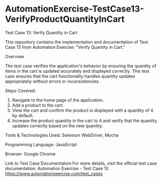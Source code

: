 # AutomationExercise-TestCase13-VerifyProductQuantityInCart
Test Case 13: Verify Quantity in Cart

This repository contains the implementation and documentation of Test Case 13 from Automation Exercise: "Verify Quantity in Cart."

Overview

The test case verifies the application's behavior by ensuring the quantity of items in the cart is updated accurately and displayed correctly. This test case ensures that the cart functionality handles quantity updates appropriately without errors or inconsistencies.

Steps Covered:
1. Navigate to the home page of the application.
2. Add a product to the cart.
3. View the cart and confirm the product is displayed with a quantity of 4 by default.
4. Increase the product quantity in the cart to 4 and verify that the quantity updates correctly based on the new quantity.
   
Tools & Technologies Used:
Selenium WebDriver, Mocha

Programming Language:
JavaScript

Browser:
Google Chrome

Link to Test Case Documentation
For more details, visit the official test case documentation:
Automation Exercise - Test Case 13
https://www.automationexercise.com/test_cases
